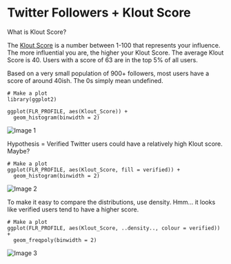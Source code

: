 # Twitter Followers + Klout Score

What is Klout Score?

The [Klout Score](https://klout.com/corp/score) is a number between 1-100 that represents your influence. The more influential you are, the higher your Klout Score. The average Klout Score is 40. Users with a score of 63 are in the top 5% of all users.

Based on a very small population of 900+ followers, most users have a score of around 40ish. The 0s simply mean undefined.

```{r}
# Make a plot
library(ggplot2)

ggplot(FLR_PROFILE, aes(Klout_Score)) +
  geom_histogram(binwidth = 2)
```

![Image 1](https://github.com/wsamuelw/R-Code/blob/master/Images/Distribution_by_Klout_Score.png)

Hypothesis = Verified Twitter users could have a relatively high Klout score. Maybe?

```{r}
# Make a plot
ggplot(FLR_PROFILE, aes(Klout_Score, fill = verified)) +
  geom_histogram(binwidth = 2)
```

![Image 2](https://github.com/wsamuelw/R-Code/blob/master/Images/Distribution_by_Klout_Score_Verified.png)

To make it easy to compare the distributions, use density. Hmm... it looks like verified users tend to have a higher score.

```{r}
# Make a plot
ggplot(FLR_PROFILE, aes(Klout_Score, ..density.., colour = verified)) +
  geom_freqpoly(binwidth = 2)
```

![Image 3](https://github.com/wsamuelw/R-Code/blob/master/Images/Distribution_by_Klout_Score_Density.png)

